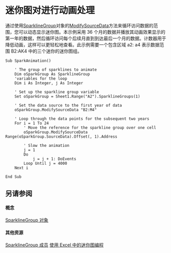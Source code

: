 
# 迷你图对进行动画处理

通过使用[SparklineGroup](cc694d97-a3d3-3473-2e37-0ede67b97680.md)对象的[ModifySourceData](35c1c1ed-b61d-2412-961f-8eb74b5563a2.md)方法来循环访问数据的范围，您可以动态显示迷你图。本示例采用 36 个月的数据并播放其动画效果显示的第一年的数据，然后循环访问每个后续月直到到达最后一个月的数据。计数器用于降低动画，这样可以更轻松地查看。此示例需要一个包含区域 a2: a4 表示数据范围 B2:AK4 中的三个迷你的迷你图组。


```
Sub SparkAnimation()

    ' The group of sparklines to animate
    Dim oSparkGroup As SparklineGroup
    'variables for the loop
    Dim i As Integer, j As Integer
    
    ' Set up the sparkline group variable
    Set oSparkGroup = Sheet1.Range("A2").SparklineGroups(1)
    
    ' Set the data source to the first year of data
    oSparkGroup.ModifySourceData "B2:M4"
    
    ' Loop through the data points for the subsequent two years
    For i = 1 To 24
        ' Move the reference for the sparkline group over one cell
        oSparkGroup.ModifySourceData Range(oSparkGroup.SourceData).Offset(, 1).Address
        
        ' Slow the animation
        j = 1
        Do
            j = j + 1: DoEvents
        Loop Until j = 4000
    Next i
    
End Sub
```


## 另请参阅


#### 概念


[SparklineGroup 对象](cc694d97-a3d3-3473-2e37-0ede67b97680.md)
#### 其他资源


[SparklineGroup 成员](http://msdn.microsoft.com/library/dad308ee-d69b-748d-d0c8-ad63c643808f%28Office.15%29.aspx)
[使用 Excel 中的迷你图编程](http://msdn.microsoft.com/library/e26f3356-882e-44d5-94a5-c7e8d1026d78%28Office.15%29.aspx)